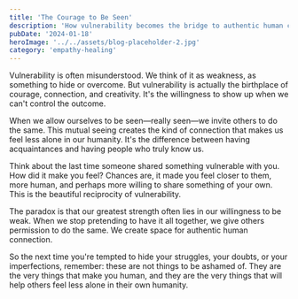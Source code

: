 ```yaml
---
title: 'The Courage to Be Seen'
description: 'How vulnerability becomes the bridge to authentic human connection and deeper understanding'
pubDate: '2024-01-18'
heroImage: '../../assets/blog-placeholder-2.jpg'
category: 'empathy-healing'
---
```


Vulnerability is often misunderstood. We think of it as weakness, as something to hide or overcome. But vulnerability is actually the birthplace of courage, connection, and creativity. It's the willingness to show up when we can't control the outcome.

When we allow ourselves to be seen—really seen—we invite others to do the same. This mutual seeing creates the kind of connection that makes us feel less alone in our humanity. It's the difference between having acquaintances and having people who truly know us.

Think about the last time someone shared something vulnerable with you. How did it make you feel? Chances are, it made you feel closer to them, more human, and perhaps more willing to share something of your own. This is the beautiful reciprocity of vulnerability.

The paradox is that our greatest strength often lies in our willingness to be weak. When we stop pretending to have it all together, we give others permission to do the same. We create space for authentic human connection.

So the next time you're tempted to hide your struggles, your doubts, or your imperfections, remember: these are not things to be ashamed of. They are the very things that make you human, and they are the very things that will help others feel less alone in their own humanity.

